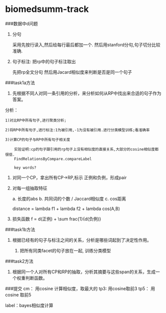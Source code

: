 biomedsumm-track
================

###数据中d问题

1. 分句

	采用先按行读入,然后给每行最后都加一个.
	然后用stanford分句,句子切分比较准确.
	
2. 句子标注: 把rp中的句子标注取出

	先把rp全文分句
	然后用Jacard相似度来判断是否是同一个句子
	

###task1a方法

1. 先根据不同人对同一条引用的分析，来分析如何从RP中找出来合适的句子作为答案。

分析：

	1)对比RP中所有句子,进行聚类分析;
	
	2)将RP中所有句子,进行标注:1为被引用,-1为没有被引用.进行分类模型训练;看准确率

	3)计算CP的句子与RP中所有句子相关度
		
		实验证明:cp的句子跟引用的rp句子上没有相似度的直接关系,大部分的cosine相似度都很低.
		FindRelationsByCompare.compareLabel	
		
		key words?
	


1. 对同一个CP，拿出所有CP->RP,标示 正例和负例，形成pair

2. 对每一组抽取特征

	a. 长度的abs
	b. 共同词的个数 / Jaccard相似度
	c. cos距离
	
	distance = lambda f1 + lambda f2 + lambda cos(A,B) 
	
3. 损失函数 f = d(正例) + \sum frac{1}{d(负例)}




###task1b方法

1. 根据已经有的句子与标注之间的关系，分析是哪些词起到了决定性作用。

	1) 把所有同类facet的句子放在一起, 训练分类模型

###task2方法

1. 根据同一个人对所有CP和RP的抽取，分析其摘要与这些span的关系，生成一个权重判断函数。


###提交
cm： 用cosine 计算相似度，取最大的
tp3: 用cosine取前3
tp5： 用cosine 取前5

label：bayes相似度计算

